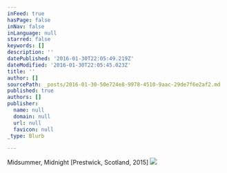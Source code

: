 ```yaml
---
inFeed: true
hasPage: false
inNav: false
inLanguage: null
starred: false
keywords: []
description: ''
datePublished: '2016-01-30T22:05:49.219Z'
dateModified: '2016-01-30T22:05:45.023Z'
title: ''
author: []
sourcePath: _posts/2016-01-30-50e724e8-9978-4510-9aac-29de7f6e2af2.md
published: true
authors: []
publisher:
  name: null
  domain: null
  url: null
  favicon: null
_type: Blurb

---
```

Midsummer, Midnight \[Prestwick, Scotland, 2015\]
![](https://the-grid-user-content.s3-us-west-2.amazonaws.com/515ebb01-bc25-4e0b-aa5c-2c5835bf595a.JPG)